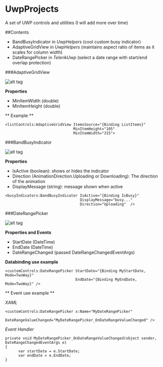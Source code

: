 # UwpProjects
A set of UWP controls and utilities (I will add more over time)

##Contents
* BandBusyIndicator in *UwpHelpers* (cool custom busy indicator)
* AdaptiveGridView in *UwpHelpers* (maintains aspect ratio of items as it scales for column width)
* DateRangePicker in *TelerikUwp* (select a date range with start/end overlap protection)


###AdaptiveGridView

![alt tag](https://i.gyazo.com/8b4eda7cd246474d4e7ec4262aecc82b.gif)


**Properties**
* MinItemWidth (double)
* MinItemHeight (double)


** Example **
```
<listControls:AdaptiveGridView ItemsSource="{Binding ListItems}"
                               MinItemHeight="105"
                               MinItemWidth="315">

```


###BandBusyIndicator

![alt tag](https://i.gyazo.com/ba631921317b4f8a5a51b3506e9f53ff.gif)


**Properties**

* IsActive (boolean): shows or hides the indicator
* Direction (AnimationDirection.Uploading or Downloading): The direction of the animation
* DisplayMessage (string): message shown when active


```
<busyIndicators:BandBusyIndicator IsActive="{Binding IsBusy}"
                                  DisplayMessage="busy..."
                                  Direction="Uploading"  />
```


###DateRangePicker

![alt tag](https://i.gyazo.com/985e926ed201a7991aee4c4110bacbcc.gif)



**Properties and Events**
* StartDate (DateTime)
* EndDate (DateTime)
* DateRangeChanged (passed DateRangeChangedEventArgs)


**Databinding use example**

```
<customControls:DateRangePicker StartDate="{Binding MyStartDate, Mode=TwoWay}"
                                EndDate="{Binding MyEndDate, Mode=TwoWay}" />
```


** Event use example **


*XAML*

```
<customControls:DateRangePicker x:Name="MyDateRangePicker"
                                DateRangeValueChanged="MyDateRangePicker_OnDateRangeValueChanged" />
```


*Event Handler*

```
private void MyDateRangePicker_OnDateRangeValueChanged(object sender, DateRangeChangedEventArgs e)
{
      var startDate = e.StartDate;
      var endDate = e.EndDate;
}
```

